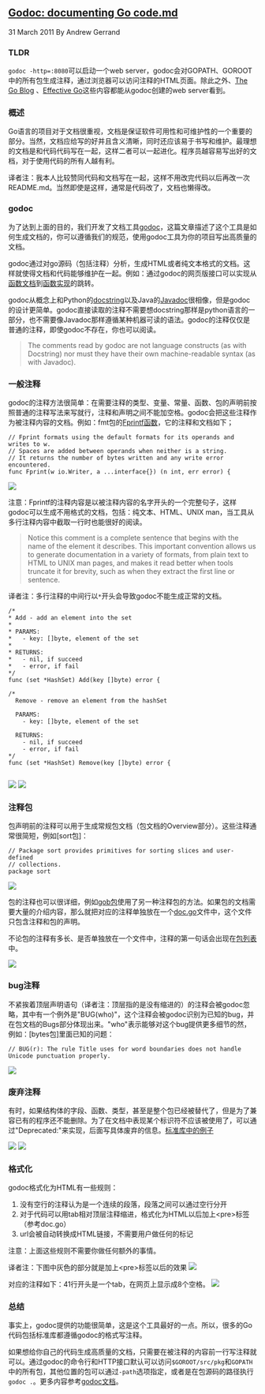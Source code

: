 ## [Godoc: documenting Go code.md](https://blog.golang.org/godoc-documenting-go-code)

31 March 2011 By Andrew Gerrand

### TLDR
`godoc -http=:8080`可以启动一个web server，godoc会对GOPATH、GOROOT中的所有包生成注释，通过浏览器可以访问注释的HTML页面。除此之外、[The Go Blog](http://blog.golang.org/) 、[Effective Go](https://golang.org/doc/effective_go.html)这些内容都能从godoc创建的web server看到。

### 概述
Go语言的项目对于文档很重视，文档是保证软件可用性和可维护性的一个重要的部分。当然，文档应给写的好并且含义清晰，同时还应该易于书写和维护。最理想的文档是和代码代码写在一起，这样二者可以一起进化。程序员越容易写出好的文档，对于使用代码的所有人越有利。

译者注：我本人比较赞同代码和文档写在一起，这样不用改完代码以后再改一次README.md。当然即使是这样，通常是代码改了，文档也懒得改。

### godoc
为了达到上面的目的，我们开发了文档工具[godoc](http://golang.org/cmd/godoc/)，这篇文章描述了这个工具是如何生成文档的，你可以遵循我们的规范，使用godoc工具为你的项目写出高质量的文档。

godoc通过对go源码（包括注释）分析，生成HTML或者纯文本格式的文档。这样就使得文档和代码能够维护在一起。例如：通过godoc的网页版接口可以实现从[函数文档](http://golang.org/pkg/strings/#HasPrefix)到[函数实现](http://golang.org/src/pkg/strings/strings.go?#L312)的跳转。

godoc从概念上和Python的[docstring](http://www.python.org/dev/peps/pep-0257/)以及Java的[Javadoc](http://www.oracle.com/technetwork/java/javase/documentation/index-jsp-135444.html)很相像，但是godoc的设计更简单。godoc直接读取的注释不需要想docstring那样是python语言的一部分，也不需要像Javadoc那样遵循某种机器可读的语法。godoc的注释仅仅是普通的注释，即使godoc不存在，你也可以阅读。

>The comments read by godoc are not language constructs (as with Docstring) nor must they have their own machine-readable syntax (as with Javadoc).

### 一般注释
godoc的注释方法很简单：在需要注释的类型、变量、常量、函数、包的声明前按照普通的注释写法来写就行，注释和声明之间不能加空格。godoc会把这些注释作为被注释内容的文档。例如：fmt包的[Fprintf函数](http://golang.org/pkg/fmt/#Fprint)，它的注释和文档如下；
```golang
// Fprint formats using the default formats for its operands and writes to w.
// Spaces are added between operands when neither is a string.
// It returns the number of bytes written and any write error encountered.
func Fprint(w io.Writer, a ...interface{}) (n int, err error) {
```

![](Godoc-documenting-Go-code/1.png)

注意：Fprintf的注释内容是以被注释内容的名字开头的一个完整句子，这样godoc可以生成不用格式的文档，包括：纯文本、HTML、UNIX man，当工具从多行注释内容中截取一行时也能很好的阅读。

>Notice this comment is a complete sentence that begins with the name of the element it describes. This important convention allows us to generate documentation in a variety of formats, from plain text to HTML to UNIX man pages, and makes it read better when tools truncate it for brevity, such as when they extract the first line or sentence.

译者注：多行注释的中间行以`*`开头会导致godoc不能生成正常的文档。
```golang
/*
* Add - add an element into the set
*
* PARAMS:
*   - key: []byte, element of the set
*
* RETURNS:
*   - nil, if succeed
*   - error, if fail
*/
func (set *HashSet) Add(key []byte) error {

/*
  Remove - remove an element from the hashSet
 
  PARAMS:
    - key: []byte, element of the set
 
  RETURNS:
    - nil, if succeed
    - error, if fail
*/
func (set *HashSet) Remove(key []byte) error {


```
![](Godoc-documenting-Go-code/8.png)
![](Godoc-documenting-Go-code/9.png)

### 注释包
包声明前的注释可以用于生成常规包文档（包文档的Overview部分）。这些注释通常很简短，例如[sort包]：
```golang
// Package sort provides primitives for sorting slices and user-defined
// collections.
package sort
```

![](Godoc-documenting-Go-code/2.png)

包的注释也可以很详细，例如[gob包](http://golang.org/pkg/encoding/gob/)使用了另一种注释包的方法。如果包的文档需要大量的介绍内容，那么就把对应的注释单独放在一个[doc.go](http://golang.org/src/pkg/encoding/gob/doc.go)文件中，这个文件只包含注释和包的声明。

不论包的注释有多长、是否单独放在一个文件中，注释的第一句话会出现在[包列表](http://golang.org/pkg/)中。

![](Godoc-documenting-Go-code/3.png)

### bug注释
不紧挨着顶层声明语句（译者注：顶层指的是没有缩进的）的注释会被godoc忽略，其中有一个例外是"BUG(who)"，这个注释会被godoc识别为已知的bug，并在包文档的Bugs部分体现出来。"who"表示能够对这个bug提供更多细节的然，例如：[bytes包]里面已知的问题：
```golang
// BUG(r): The rule Title uses for word boundaries does not handle Unicode punctuation properly.
```

![](Godoc-documenting-Go-code/4.png)

### 废弃注释
有时，如果结构体的字段、函数、类型，甚至是整个包已经被替代了，但是为了兼容已有的程序还不能删除。为了在文档中表现某个标识符不应该被使用了，可以通过"Deprecated:"来实现，后面写具体废弃的信息。[标准库中的例子](https://golang.org/search?q=deprecated)

![](Godoc-documenting-Go-code/6.png)
![](Godoc-documenting-Go-code/5.png)

### 格式化
godoc格式化为HTML有一些规则：

1. 没有空行的注释认为是一个连续的段落，段落之间可以通过空行分开
1. 对于代码可以用tab相对顶层注释缩进，格式化为HTML以后加上<pre\>标签（参考doc.go）
1. url会被自动转换成HTML链接，不需要用户做任何的标记

注意：上面这些规则不需要你做任何额外的事情。

译者注：下图中灰色的部分就是加上<pre\>标签以后的效果
![](Godoc-documenting-Go-code/10.png)

对应的注释如下：41行开头是一个tab，在网页上显示成8个空格。
![](Godoc-documenting-Go-code/7.png)

### 总结
事实上，godoc提供的功能很简单，这是这个工具最好的一点。所以，很多的Go代码包括标准库都遵循godoc的格式写注释。

如果想给你自己的代码生成高质量的文档，只需要在被注释的内容前一行写注释就可以。通过godoc的命令行和HTTP接口默认可以访问`$GOROOT/src/pkg`和`GOPATH`中的所有包，其他位置的包可以通过`-path`选项指定，或者是在包源码的路径执行`godoc .`。更多内容参考[godoc文档](http://golang.org/cmd/godoc/)。

